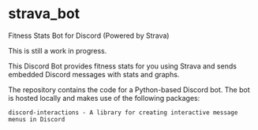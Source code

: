 # strava_bot
Fitness Stats Bot for Discord (Powered by Strava)

This is still a work in progress.

This Discord Bot provides fitness stats for you using Strava and sends embedded Discord messages with stats and graphs.

The repository contains the code for a Python-based Discord bot. The bot is hosted locally and makes use of the following packages:

	discord-interactions - A library for creating interactive message menus in Discord
